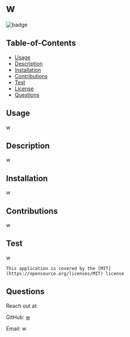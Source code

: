 

# w

![badge](https://img.shields.io/badge/license-MIT-blue)

## Table-of-Contents
* [Usage](#usage)
* [Description](#description)
* [Installation](#installation)
* [Contributions](#contributions)
* [Test](#test)
 * [License](#license)
* [Questions](#questions)

## Usage 
w

## Description
w

## Installation
w
 
## Contributions
w

## Test 
w


    This application is covered by the [MIT](https://opensource.org/licenses/MIT) license

## Questions

Reach out at:

 GitHub: [w](https://github.com/w)

 Email: w    

    